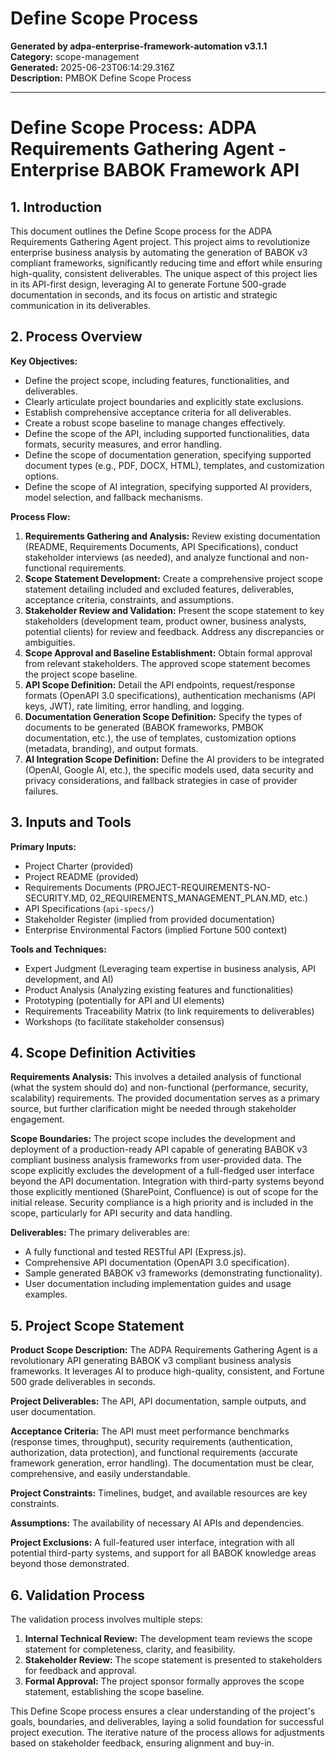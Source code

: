 # Define Scope Process

**Generated by adpa-enterprise-framework-automation v3.1.1**  
**Category:** scope-management  
**Generated:** 2025-06-23T06:14:29.316Z  
**Description:** PMBOK Define Scope Process

---

# Define Scope Process: ADPA Requirements Gathering Agent - Enterprise BABOK Framework API

## 1. Introduction

This document outlines the Define Scope process for the ADPA Requirements Gathering Agent project. This project aims to revolutionize enterprise business analysis by automating the generation of BABOK v3 compliant frameworks, significantly reducing time and effort while ensuring high-quality, consistent deliverables.  The unique aspect of this project lies in its API-first design, leveraging AI to generate Fortune 500-grade documentation in seconds, and its focus on artistic and strategic communication in its deliverables.

## 2. Process Overview

**Key Objectives:**

* Define the project scope, including features, functionalities, and deliverables.
* Clearly articulate project boundaries and explicitly state exclusions.
* Establish comprehensive acceptance criteria for all deliverables.
* Create a robust scope baseline to manage changes effectively.
* Define the scope of the API, including supported functionalities, data formats, security measures, and error handling.
* Define the scope of documentation generation, specifying supported document types (e.g., PDF, DOCX, HTML), templates, and customization options.
* Define the scope of AI integration, specifying supported AI providers, model selection, and fallback mechanisms.

**Process Flow:**

1. **Requirements Gathering and Analysis:**  Review existing documentation (README, Requirements Documents, API Specifications), conduct stakeholder interviews (as needed), and analyze functional and non-functional requirements.
2. **Scope Statement Development:** Create a comprehensive project scope statement detailing included and excluded features, deliverables, acceptance criteria, constraints, and assumptions.
3. **Stakeholder Review and Validation:** Present the scope statement to key stakeholders (development team, product owner, business analysts, potential clients) for review and feedback.  Address any discrepancies or ambiguities.
4. **Scope Approval and Baseline Establishment:** Obtain formal approval from relevant stakeholders.  The approved scope statement becomes the project scope baseline.
5. **API Scope Definition:**  Detail the API endpoints, request/response formats (OpenAPI 3.0 specifications), authentication mechanisms (API keys, JWT), rate limiting, error handling, and logging.
6. **Documentation Generation Scope Definition:** Specify the types of documents to be generated (BABOK frameworks, PMBOK documentation, etc.), the use of templates, customization options (metadata, branding), and output formats.
7. **AI Integration Scope Definition:** Define the AI providers to be integrated (OpenAI, Google AI, etc.), the specific models used, data security and privacy considerations, and fallback strategies in case of provider failures.


## 3. Inputs and Tools

**Primary Inputs:**

* Project Charter (provided)
* Project README (provided)
* Requirements Documents (PROJECT-REQUIREMENTS-NO-SECURITY.MD,  02_REQUIREMENTS_MANAGEMENT_PLAN.MD, etc.)
* API Specifications (`api-specs/`)
* Stakeholder Register (implied from provided documentation)
* Enterprise Environmental Factors (implied Fortune 500 context)

**Tools and Techniques:**

* Expert Judgment (Leveraging team expertise in business analysis, API development, and AI)
* Product Analysis (Analyzing existing features and functionalities)
* Prototyping (potentially for API and UI elements)
* Requirements Traceability Matrix (to link requirements to deliverables)
* Workshops (to facilitate stakeholder consensus)


## 4. Scope Definition Activities

**Requirements Analysis:** This involves a detailed analysis of functional (what the system should do) and non-functional (performance, security, scalability) requirements.  The provided documentation serves as a primary source, but further clarification might be needed through stakeholder engagement.

**Scope Boundaries:**  The project scope includes the development and deployment of a production-ready API capable of generating BABOK v3 compliant business analysis frameworks from user-provided data.  The scope explicitly excludes the development of a full-fledged user interface beyond the API documentation.  Integration with third-party systems beyond those explicitly mentioned (SharePoint, Confluence) is out of scope for the initial release.  Security compliance is a high priority and is included in the scope, particularly for API security and data handling.

**Deliverables:**  The primary deliverables are:

* A fully functional and tested RESTful API (Express.js).
* Comprehensive API documentation (OpenAPI 3.0 specification).
* Sample generated BABOK v3 frameworks (demonstrating functionality).
* User documentation including implementation guides and usage examples.


## 5. Project Scope Statement

**Product Scope Description:**  The ADPA Requirements Gathering Agent is a revolutionary API generating BABOK v3 compliant business analysis frameworks.  It leverages AI to produce high-quality, consistent, and Fortune 500 grade deliverables in seconds.

**Project Deliverables:** The API, API documentation, sample outputs, and user documentation.

**Acceptance Criteria:**  The API must meet performance benchmarks (response times, throughput), security requirements (authentication, authorization, data protection), and functional requirements (accurate framework generation, error handling).  The documentation must be clear, comprehensive, and easily understandable.

**Project Constraints:**  Timelines, budget, and available resources are key constraints.

**Assumptions:**  The availability of necessary AI APIs and dependencies.

**Project Exclusions:**  A full-featured user interface, integration with all potential third-party systems, and support for all BABOK knowledge areas beyond those demonstrated.


## 6. Validation Process

The validation process involves multiple steps:

1. **Internal Technical Review:** The development team reviews the scope statement for completeness, clarity, and feasibility.
2. **Stakeholder Review:** The scope statement is presented to stakeholders for feedback and approval.
3. **Formal Approval:**  The project sponsor formally approves the scope statement, establishing the scope baseline.


This Define Scope process ensures a clear understanding of the project's goals, boundaries, and deliverables, laying a solid foundation for successful project execution.  The iterative nature of the process allows for adjustments based on stakeholder feedback, ensuring alignment and buy-in.
